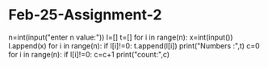 # Feb-25-Assignment-2
n=int(input("enter n value:"))
l=[]
t=[]
for i in range(n):
    x=int(input())
    l.append(x)
for i in range(n):
    if l[i]!=0:
        t.append(l[i])
print("Numbers :",t)
c=0
for i in range(n):
    if l[i]!=0:
        c=c+1
print("count:",c)
